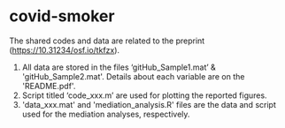 # covid-smoker
The shared codes and data are related to the preprint (https://10.31234/osf.io/tkfzx).

1. All data are stored in the files ‘gitHub_Sample1.mat’ & 'gitHub_Sample2.mat'. Details about each variable are on the 'README.pdf'.
2. Script titled ‘code_xxx.m’ are used for plotting the reported figures.
3. 'data_xxx.mat' and 'mediation_analysis.R' files are the data and script used for the mediation analyses, respectively.
